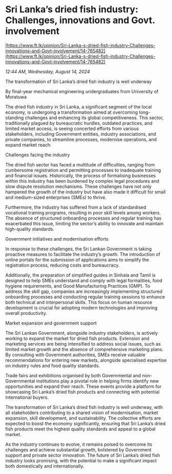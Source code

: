 # Sri Lanka’s dried fish industry: Challenges, innovations and Govt. involvement

[https://www.ft.lk/opinion/Sri-Lanka-s-dried-fish-industry-Challenges-innovations-and-Govt-involvement/14-765482](https://www.ft.lk/opinion/Sri-Lanka-s-dried-fish-industry-Challenges-innovations-and-Govt-involvement/14-765482)

*12:44 AM, Wednesday, August 14, 2024*

The transformation of Sri Lanka’s dried fish industry is well underway

By final-year mechanical engineering undergraduates from University of Moratuwa

The dried fish industry in Sri Lanka, a significant segment of the local economy, is undergoing a transformation aimed at overcoming long-standing challenges and enhancing its global competitiveness. This sector, traditionally plagued by bureaucratic hurdles, outdated practices, and limited market access, is seeing concerted efforts from various stakeholders, including Government entities, industry associations, and private companies, to streamline processes, modernise operations, and expand market reach.

Challenges facing the industry

The dried fish sector has faced a multitude of difficulties, ranging from cumbersome registration and permitting processes to inadequate training and financial issues. Historically, the process of formalising businesses within this industry has been burdened by complex legal procedures and slow dispute resolution mechanisms. These challenges have not only hampered the growth of the industry but have also made it difficult for small and medium-sized enterprises (SMEs) to thrive.

Furthermore, the industry has suffered from a lack of standardised vocational training programs, resulting in poor skill levels among workers. The absence of structured onboarding processes and regular training has exacerbated this issue, limiting the sector’s ability to innovate and maintain high-quality standards.

Government initiatives and modernisation efforts

In response to these challenges, the Sri Lankan Government is taking proactive measures to facilitate the industry’s growth. The introduction of online portals for the submission of applications aims to simplify the registration process, reducing costs and bureaucracy.

Additionally, the preparation of simplified guides in Sinhala and Tamil is designed to help SMEs understand and comply with legal formalities, food hygiene requirements, and Good Manufacturing Practices (GMP). To address the skill gap, companies are increasingly implementing structured onboarding processes and conducting regular training sessions to enhance both technical and interpersonal skills. This focus on human resource development is crucial for adopting modern technologies and improving overall productivity.

Market expansion and government support

The Sri Lankan Government, alongside industry stakeholders, is actively working to expand the market for dried fish products. Extension and marketing services are being intensified to address social issues, such as limited market growth and the absence of comprehensive marketing plans. By consulting with Government authorities, SMEs receive valuable recommendations for entering new markets, alongside specialised expertise on industry rules and food quality standards.

Trade fairs and exhibitions organised by both Governmental and non-Governmental institutions play a pivotal role in helping firms identify new opportunities and expand their reach. These events provide a platform for showcasing Sri Lanka’s dried fish products and connecting with potential international buyers.

The transformation of Sri Lanka’s dried fish industry is well underway, with all stakeholders contributing to a shared vision of modernisation, market expansion, skill development, and sustainability. The collective efforts are expected to boost the economy significantly, ensuring that Sri Lanka’s dried fish products meet the highest quality standards and appeal to a global market.

As the industry continues to evolve, it remains poised to overcome its challenges and achieve substantial growth, bolstered by Government support and private sector innovation. The future of Sri Lanka’s dried fish industry looks promising, with the potential to make a significant impact both domestically and internationally.

